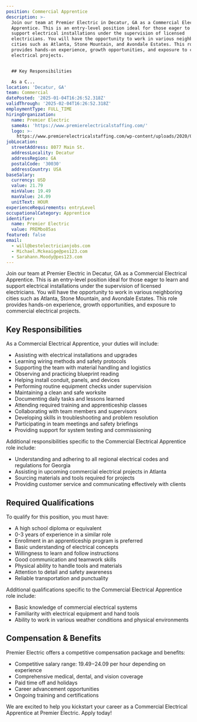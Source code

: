 ```yaml
---
position: Commercial Apprentice
description: >-
  Join our team at Premier Electric in Decatur, GA as a Commercial Electrical
  Apprentice. This is an entry-level position ideal for those eager to learn and
  support electrical installations under the supervision of licensed
  electricians. You will have the opportunity to work in various neighboring
  cities such as Atlanta, Stone Mountain, and Avondale Estates. This role
  provides hands-on experience, growth opportunities, and exposure to commercial
  electrical projects.


  ## Key Responsibilities

  As a C...
location: 'Decatur, GA'
team: Commercial
datePosted: '2025-01-04T16:26:52.318Z'
validThrough: '2025-02-04T16:26:52.318Z'
employmentType: FULL_TIME
hiringOrganization:
  name: Premier Electric
  sameAs: 'https://www.premierelectricalstaffing.com/'
  logo: >-
    https://www.premierelectricalstaffing.com/wp-content/uploads/2020/05/Premier-Electrical-Staffing-logo.png
jobLocation:
  streetAddress: 8077 Main St.
  addressLocality: Decatur
  addressRegion: GA
  postalCode: '30030'
  addressCountry: USA
baseSalary:
  currency: USD
  value: 21.79
  minValue: 19.49
  maxValue: 24.09
  unitText: HOUR
experienceRequirements: entryLevel
occupationalCategory: Apprentice
identifier:
  name: Premier Electric
  value: PREMbo85as
featured: false
email:
  - will@bestelectricianjobs.com
  - Michael.Mckeaige@pes123.com
  - Sarahann.Moody@pes123.com
---
```




Join our team at Premier Electric in Decatur, GA as a Commercial Electrical Apprentice. This is an entry-level position ideal for those eager to learn and support electrical installations under the supervision of licensed electricians. You will have the opportunity to work in various neighboring cities such as Atlanta, Stone Mountain, and Avondale Estates. This role provides hands-on experience, growth opportunities, and exposure to commercial electrical projects.

## Key Responsibilities
As a Commercial Electrical Apprentice, your duties will include:
- Assisting with electrical installations and upgrades
- Learning wiring methods and safety protocols
- Supporting the team with material handling and logistics
- Observing and practicing blueprint reading
- Helping install conduit, panels, and devices
- Performing routine equipment checks under supervision
- Maintaining a clean and safe worksite
- Documenting daily tasks and lessons learned
- Attending required training and apprenticeship classes
- Collaborating with team members and supervisors
- Developing skills in troubleshooting and problem resolution
- Participating in team meetings and safety briefings
- Providing support for system testing and commissioning

Additional responsibilities specific to the Commercial Electrical Apprentice role include:
- Understanding and adhering to all regional electrical codes and regulations for Georgia
- Assisting in upcoming commercial electrical projects in Atlanta
- Sourcing materials and tools required for projects
- Providing customer service and communicating effectively with clients

## Required Qualifications
To qualify for this position, you must have:
- A high school diploma or equivalent
- 0-3 years of experience in a similar role
- Enrollment in an apprenticeship program is preferred
- Basic understanding of electrical concepts
- Willingness to learn and follow instructions
- Good communication and teamwork skills
- Physical ability to handle tools and materials
- Attention to detail and safety awareness
- Reliable transportation and punctuality

Additional qualifications specific to the Commercial Electrical Apprentice role include:
- Basic knowledge of commercial electrical systems 
- Familiarity with electrical equipment and hand tools
- Ability to work in various weather conditions and physical environments 

## Compensation & Benefits
Premier Electric offers a competitive compensation package and benefits:
- Competitive salary range: $19.49-$24.09 per hour depending on experience
- Comprehensive medical, dental, and vision coverage
- Paid time off and holidays
- Career advancement opportunities
- Ongoing training and certifications

We are excited to help you kickstart your career as a Commercial Electrical Apprentice at Premier Electric. Apply today!